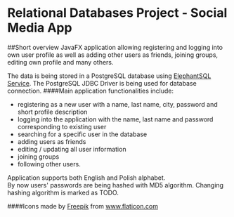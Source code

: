 # Relational Databases Project - Social Media App
##Short overview
JavaFX application allowing registering and logging into own user profile
as well as adding other users as friends, joining groups, editing own profile
and many others.

The data is being stored in a PostgreSQL database using <a href="https://www.elephantsql.com">ElephantSQL Service</a>.
The PostgreSQL JDBC Driver is being used for database connection.
####Main application functionalities include:
- registering as a new user with a name, last name, city, password and short profile description
- logging into the application with the name, last name and password corresponding to existing user
- searching for a specific user in the database
- adding users as friends
- editing / updating all user information
- joining groups
- following other users.

Application supports both English and Polish alphabet.\
By now users' passwords are being hashed with MD5 algorithm. Changing hashing algorithm is marked as TODO.

####Icons made by <a href="https://www.freepik.com" title="Freepik">Freepik</a> from <a href="https://www.flaticon.com/" title="Flaticon">www.flaticon.com</a>
